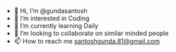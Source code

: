 - 👋 Hi, I’m @gundasantosh
- 👀 I’m interested in Coding
- 🌱 I’m currently learning Daily
- 💞️ I’m looking to collaborate on similar minded people
- 📫 How to reach me santoshgunda.81@gmail.com

<!---
gundasantosh/gundasantosh is a ✨ special ✨ repository because its `README.md` (this file) appears on your GitHub profile.
You can click the Preview link to take a look at your changes.
--->
